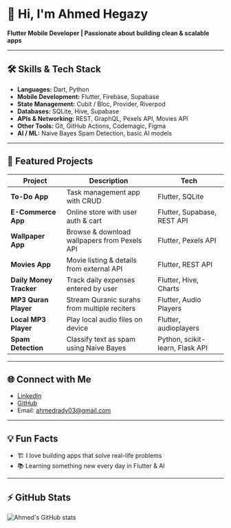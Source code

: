# 👋 Hi, I'm Ahmed Hegazy

**Flutter Mobile Developer | Passionate about building clean & scalable apps**

---

## 🛠 Skills & Tech Stack

- **Languages:** Dart, Python
- **Mobile Development:** Flutter, Firebase, Supabase
- **State Management:** Cubit / Bloc, Provider, Riverpod
- **Databases:** SQLite, Hive, Supabase
- **APIs & Networking:** REST, GraphQL, Pexels API, Movies API
- **Other Tools:** Git, GitHub Actions, Codemagic, Figma
- **AI / ML:** Naive Bayes Spam Detection, basic AI models

---

## 📱 Featured Projects

| Project | Description | Tech |
|---------|-------------|------|
| **To-Do App** | Task management app with CRUD | Flutter, SQLite |
| **E-Commerce App** | Online store with user auth & cart | Flutter, Supabase, REST API |
| **Wallpaper App** | Browse & download wallpapers from Pexels API | Flutter, Pexels API |
| **Movies App** | Movie listing & details from external API | Flutter, REST API |
| **Daily Money Tracker** | Track daily expenses entered by user | Flutter, Hive, Charts |
| **MP3 Quran Player** | Stream Quranic surahs from multiple reciters | Flutter, Audio Players |
| **Local MP3 Player** | Play local audio files on device | Flutter, audioplayers |
| **Spam Detection** | Classify text as spam using Naive Bayes | Python, scikit-learn, Flask API |

---

## 🌐 Connect with Me

- [LinkedIn](https://www.linkedin.com/in/ahmedradyhegazy)
- [GitHub](https://github.com/ahmedrady)  
- Email: ahmedrady03@gmail.com

---

## 💡 Fun Facts

- 🏗️ I love building apps that solve real-life problems  
- 📚 Learning something new every day in Flutter & AI

---

## ⚡ GitHub Stats

![Ahmed's GitHub stats](https://github-readme-stats.vercel.app/api?username=ahmed4r&show_icons=true&theme=transparent)
